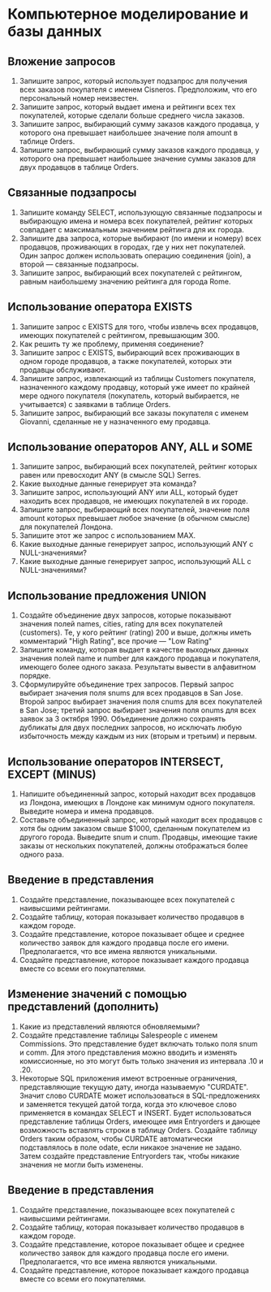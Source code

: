 # Компьютерное моделирование и базы данных

## Вложение запросов

1. Запишите запрос, который использует подзапрос для получения всех заказов покупателя с именем Cisneros. Предположим, что его персональный номер неизвестен.
2. Запишите запрос, который выдает имена и рейтинги всех тех покупателей, которые сделали больше среднего числа заказов.
3. Запишите запрос, выбирающий сумму заказов каждого продавца, у которого она превышает наибольшее значение поля amount в таблице Orders.
4. Запишите запрос, выбирающий сумму заказов каждого продавца, у которого она превышает наибольшее значение суммы заказов для двух продавцов в таблице Orders.

## Связанные подзапросы

1. Запишите команду SELECT, использующую связанные подзапросы и выбирающую имена и номера всех покупателей, рейтинг которых совпадает с максимальным значением рейтинга для их города.
2. Запишите два запроса, которые выбирают (по имени и номеру) всех продавцов, проживающих в городах, где у них нет покупателей. Один запрос должен использовать операцию соединения (join), а второй — связанные подзапросы.
3. Запишите запрос, выбирающий всех покупателей с рейтингом, равным наибольшему значению рейтинга для города Rome.

## Использование оператора EXISTS

1. Запишите запрос с EXISTS для того, чтобы извлечь всех продавцов, имеющих покупателей с рейтингом, превышающим 300.
2. Как решить ту же проблему, применяя соединение?
3. Запишите запрос с EXISTS, выбирающий всех проживающих в одном городе продавцов, а также покупателей, которых эти продавцы обслуживают.
4. Запишите запрос, извлекающий из таблицы Customers покупателя, назначенного каждому продавцу, который уже имеет по крайней мере одного покупателя (покупатель, который выбирается, не учитывается) с заявками в таблице Orders.
5. Запишите запрос, выбирающий все заказы покупателя с именем Giovanni, сделанные не у назначенного ему продавца.

## Использование операторов ANY, ALL и SOME

1. Запишите запрос, выбирающий всех покупателей, рейтинг которых равен или превосходит ANY (в смысле SQL) Serres.
2. Какие выходные данные генерирует эта команда?
3. Запишите запрос, использующий ANY или ALL, который будет находить всех продавцов, не имеющих покупателей в их городе.
4. Запишите запрос, выбирающий всех покупателей, значение поля amount которых превышает любое значение (в обычном смысле) для покупателей Лондона.
5. Запишите этот же запрос с использованием MAX.
6. Какие выходные данные генерирует запрос, использующий ANY с NULL-значениями?
7. Какие выходные данные генерирует запрос, использующий ALL с NULL-значениями?

## Использование предложения UNION

1. Создайте объединение двух запросов, которые показывают значения полей names, cities, rating для всех покупателей (customers). Те, у кого рейтинг (rating) 200 и выше, должны иметь комментарий "High Rating", все прочие — "Low Rating"
2. Запишите команду, которая выдает в качестве выходных данных значения полей name и number для каждого продавца и покупателя, имеющего более одного заказа. Результаты вывести в алфавитном порядке.
3. Сформулируйте объединение трех запросов. Первый запрос выбирает значения поля snums для всех продавцов в San Jose. Второй запрос выбирает значения поля cnums для всех покупателей в San Jose; третий запрос выбирает значения поля onums для всех заявок за 3 октября 1990. Объединение должно сохранять дубликаты для двух последних запросов, но исключать любую избыточность между каждым из них (вторым и третьим) и первым.

## Использование операторов INTERSECT, EXCEPT (MINUS)

1. Напишите объединенный запрос, который находит всех продавцов из Лондона, имеющих в Лондоне как минимум одного покупателя. Выведите номера и имена продавцов.
2. Составьте объединенный запрос, который находит всех продавцов с хотя бы одним заказом свыше $1000, сделанным покупателем из другого города. Выведите snum и cnum. Продавцы, имеющие такие заказы от нескольких покупателей, должны отображаться более одного раза.

## Введение в представления

1. Создайте представление, показывающее всех покупателей с наивысшими рейтингами.
2. Создайте таблицу, которая показывает количество продавцов в каждом городе.
3. Создайте представление, которое показывает общее и среднее количество заявок для каждого продавца после его имени. Предполагается, что все имена являются уникальными.
4. Создайте представление, которое показывает каждого продавца вместе со всеми его покупателями.

## Изменение значений с помощью представлений (дополнить)

1. Какие из представлений являются обновляемыми?
2. Создайте представление таблицы Salespeople с именем Commissions. Это представление будет включать только поля snum и comm. Для этого представления можно вводить и изменять комиссионные, но это могут быть только значения из интервала .10 и .20.
3. Некоторые SQL приложения имеют встроенные ограничения, представляющие текущую дату, иногда называемую "CURDATE". Значит слово CURDATE может использоваться в SQL-предложениях и заменяется текущей датой тогда, когда это ключевое слово применяется в командах SELECT и INSERT. Будет использоваться представление таблицы Orders, имеющее имя Entryorders и дающее возможность вставлять строки в таблицу Orders. Создайте таблицу Orders таким образом, чтобы CURDATE автоматически подставлялось в поле odate, если никакое значение не задано. Затем создайте представление Entryorders так, чтобы никакие значения не могли быть изменены.

## Введение в представления

1. Создайте представление, показывающее всех покупателей с наивысшими рейтингами.
2. Создайте таблицу, которая показывает количество продавцов в каждом городе.
3. Создайте представление, которое показывает общее и среднее количество заявок для каждого продавца после его имени. Предполагается, что все имена являются уникальными.
4. Создайте представление, которое показывает каждого продавца вместе со всеми его покупателями.
